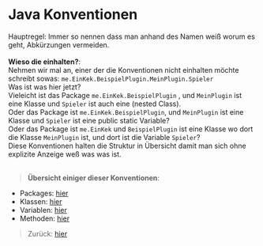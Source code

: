 # Java Konventionen

Hauptregel: Immer so nennen dass man anhand des Namen weiß worum es geht, Abkürzungen vermeiden.
<br><br>
**Wieso die einhalten?**:<br>
Nehmen wir mal an, einer der die Konventionen nicht einhalten möchte schreibt sowas:
`me.EinKek.BeispielPlugin.MeinPlugin.Spieler`<br>
Was ist was hier jetzt?<br>
Vieleicht ist das Package `me.EinKek.BeispielPlugin` , und `MeinPlugin` ist eine Klasse und `Spieler` ist auch eine (nested Class).<br>
Oder das Package ist `me.EinKek.BeispielPlugin`, und `MeinPlugin` ist eine Klasse und `Spieler` ist eine public static Variable?<br>
Oder das Package ist `me.EinKek` und `BeispielPlugin` ist eine Klasse wo dort die Klasse `MeinPlugin` ist, und dort ist die Variable `Spieler`?<br>
Diese Konventionen halten die Struktur in Übersicht damit man sich ohne explizite Anzeige weß was was ist.<br><br>

> __Übersicht einiger dieser Konventionen__:

- Packages: [hier](packages/Packages.md)
- Klassen: [hier](klassen/Klassen.md)
- Variablen: [hier](variablen/Variablen.md)
- Methoden: [hier](methoden/Methoden.md)

> Zurück: [hier](../../../README.md)

